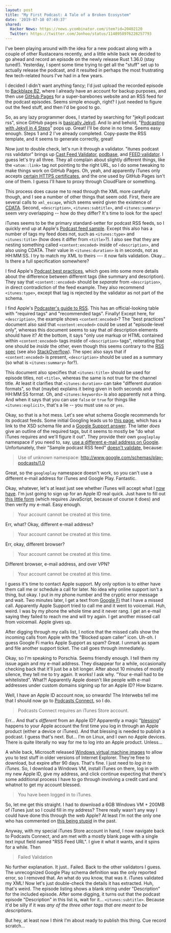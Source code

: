 ```yaml
---
layout: post
title: "My First Podcast: A Tale of a Broken Ecosystem"
date: '2019-07-10 07:49:37'
shared:
  Hacker News: https://news.ycombinator.com/item?id=20402120
  Twitter: https://twitter.com/Jonhoo/status/1148958976228257793
---
```


I've been playing around with the idea for a new podcast along with a
couple of other Rustaceans recently, and a little while back we decided
to go ahead and record an episode on the newly release Rust 1.36.0 (stay
tuned!). Yesterday, I spent some time trying to get all the "stuff" set
up to actually release the podcast, and it resulted in perhaps the most
frustrating few tech-related hours I've had in a few years.

I decided I didn't want anything fancy; I'd just upload the recorded
episode to [Backblaze
B2](https://www.backblaze.com/b2/cloud-storage.html), where I already
have an account for backup purposes, and then use [GitHub
Pages](https://pages.github.com/) for a super-barebones website and an
RSS feed for the podcast episodes. Seems simple enough, right? I just
needed to figure out the feed stuff, and then I'd be good to go.

So, as any lazy programmer does, I started by searching for "jekyll
podcast rss", since GitHub pages is [basically
Jekyll](https://help.github.com/en/articles/about-github-pages-and-jekyll).
And lo and behold, "[Podcasting with Jekyll in 4
Steps](https://dyscribe.com/en/podcasting/podcasting-with-jekyll-in-4-steps.html)"
pops up. Great! I'll be done in no time. Seems easy enough. Steps 1 and
2 I've already completed. Copy-paste the RSS template, and it seems to
generate correctly, great!

Now just to double check, let's run it through a validator. "itunes
podcast rss validator" brings up [Cast Feed
Validator](http://castfeedvalidator.com/),
[podbase](https://podba.se/validate/), and [FEED
validator](http://www.feedvalidator.org/). I guess let's try all three.
They all complain about slightly different things, like the
`<atom::link>` tag not pointing to the right URL, so I do some tweaking
to make things work on GitHub Pages. Oh, yeah, and apparently iTunes
only accepts [certain HTTPS
certificates](https://support.castos.com/article/72-itunes-can-t-read-your-feed),
and the one used by GitHub Pages isn't one of them. I guess I'll have to
proxy through CloudFlare or something.

This process does cause me to read through the XML more carefully
though, and I see a number of other things that seem odd. First, there
are several calls to `xml_escape`, which seems weird given the existence
of [CDATA](https://en.wikipedia.org/wiki/CDATA). Second,
`<description>`, `<itunes:subtitle>`, and `<itunes:summary>` seem very
overlapping -- how do they differ? It's time to look for the spec!

iTunes seems to be the primary standard-setter for podcast RSS feeds, so
I quickly end up at Apple's [Podcast feed
sample](https://help.apple.com/itc/podcasts_connect/#/itcbaf351599).
Except this also has a number of tags my feed does not, such as
`<itunes:type>` and `<itunes:title>` (how does it differ from
`<title>`?). I also see that they are nesting something called
`<content:encoded>` inside of `<description>`, and also using CDATA.
Their value in `<itunes:duration>` is in seconds, not as HH:MM:SS. I try
to match my XML to theirs --- it now fails validation. Okay... Is there
a full specification somewhere?

I find Apple's [Podcast best
practices](https://help.apple.com/itc/podcasts_connect/#/itc2b3780e76),
which goes into some more details about the difference between different
tags (like summary and description). They say that `<content::encoded>`
should be _separate_ from `<description>`, in direct contradiction of
the feed example. They also recommend `<itunes:type>`, except that tag
is rejected by the validator as not part of the schema.

I find Apple's [Podcaster's guide to
RSS](https://help.apple.com/itc/podcasts_connect/#/itcb54353390). This
has an official-looking table with "required tags" and "recommended
tags". Finally! Except here, for `<description>`, the example shows
`<content:encoded>`? The "best practices" document also said that
`<content:encoded>` could be used at "episode-level only", whereas this
document seems to say that _all_ description elements should have it?
At the bottom, it says "only use markup or HTML contained within
`<content:encoded>` tags inside of `<description>` tags", reiterating
that one should be _inside_ the other, even though this seems contrary
to the [RSS
spec](http://www.rssboard.org/rss-profile#namespace-elements-content-encoded)
(see also
[StackOverflow](https://stackoverflow.com/questions/7220670/difference-between-description-and-contentencoded-tags-in-rss2)).
The spec also says that if `<content:encoded>` is present, `<description>`
should be used as a summary (so what is `<itunes:summary>` for?).

This document also specifies that `<itunes:title>` should be used for
episode titles, not `<title>`, whereas the same is not true for the
channel title. At least it clarifies that `<itunes:duration>` can take
"different duration formats", so that (maybe) explains it being given in
both seconds and HH:MM:SS format. Oh, and `<itunes:keywords>` is also
apparently not a thing. And when it says that you can use `false` or
`true` for things like `<itunes:explicit>`, that's a lie -- you must use
`no` or `yes`.

Okay, so that is a hot mess. Let's see what schema Google recommends for
its podcast feeds. Some initial Googling leads us to [this
page](https://www.google.com/schemas/play-podcasts/1.0/), which has a
link to the XSD schema file and a [Google Support
answer](https://support.google.com/googleplay/podcasts/answer/6260341).
The latter _does_ give an outline of the required tags, but it seems to
mostly be "do what iTunes requires and we'll figure it out". They
provide their own `googleplay` namespace if you need to, say, [use
a different e-mail address on
Google](https://twitter.com/Jonhoo/status/1138189951437135872).
Unfortunately, their "Sample podcast RSS feed" [doesn't
validate](http://www.feedvalidator.org/check.cgi?url=https%3A%2F%2Fgist.githubusercontent.com%2Fjonhoo%2F20fbc04ce70c8c4d90c8310cb8327e34%2Fraw%2Fb0f35300937c1ca8807144316431e0b58f4a5d02%2Fgoogleplay-podcast-sample-feed.xml),
because:

> Use of unknown namespace: http://www.google.com/schemas/play-podcasts/1.0

Great, so the `googleplay` namespace doesn't work, so you can't use a
different e-mail address for iTunes and Google Play. Fantastic.

Okay, whatever, let's at least just see whether iTunes will accept what
I [now
have](https://gist.github.com/jonhoo/b84935123965c6508e143cc271b48c59).
I'm just going to sign up for an Apple ID real quick. Just have to fill
out [this little form](https://appleid.apple.com/account#!&page=create)
(which requires JavaScript, because of course it does) and then verify
my e-mail. Easy enough.

> Your account cannot be created at this time.

Err, what? Okay, different e-mail address?

> Your account cannot be created at this time.

Err, okay, different browser?

> Your account cannot be created at this time.

Different browser, e-mail address, and over VPN?

> Your account cannot be created at this time.

I guess it's time to contact Apple support. My only option is to either
have them call me or schedule a call for later. No idea why online
support isn't a thing, but okay. I put in my phone number and the
cryptic error message and wait. Two minutes later, I get a text from
[Google Fi](https://fi.google.com/) that I have a missed call.
Apparently Apple Support tried to call me and it went to voicemail. Huh,
weird. I was by my phone the whole time and it never rang. I get an
e-mail saying they failed to reach me and will try again. I get another
missed call from voicemail. Apple gives up.

After digging through my calls list, I notice that the missed calls show
the incoming calls from Apple with the "Blocked spam caller" icon.
Uh-oh. I guess Google Fi marks Apple Support as spam? Great. I unmark as
spam and file another support ticket. The call goes through immediately.

Okay, so I'm speaking to Porschia. Seems friendly enough. I tell them my
issue again and my e-mail address. They disappear for a while,
occasionally checking back that it'll just be a bit longer. After about
10 minutes of mostly silence, they tell me to try again. It works! I ask
why. "Your e-mail had to be whitelisted". What?! Apparently Apple
doesn't like people with e-mail addresses under custom domains signing
up for an Apple ID? How bizarre.

Well, I have an Apple ID account now, so onwards! The Interwebs tell me
that I should now go to [Podcasts
Connect](https://podcastsconnect.apple.com/), so I do.

> Podcasts Connect requires an iTunes Store account.

Err... And that's _different_ from an Apple ID? Apparently a magic
"[blessing](https://support.apple.com/en-us/HT201762)" happens to your
Apple account the first time you log in through an Apple product (either
a device or iTunes). And that blessing is needed to publish a podcast.
I guess that's next. But... I'm on Linux, and I own no Apple devices.
There is quite literally no way for me to log into an Apple product.
Unless...

A while back, Microsoft released [Windows virtual machine
images](https://developer.microsoft.com/en-us/microsoft-edge/tools/vms/)
to allow you to test stuff in older versions of Internet Explorer.
They're free to download, but expire after 90 days. That's fine. I just
need to _log in to iTunes_. So, I download a Windows VM, install iTunes
on there, log in with my new Apple ID, give my address, and click
continue expecting that there's some additional process I have to go
through involving a credit card and whatnot to get my account blessed.

> You have been logged in to iTunes.

So, let me get this straight. I had to download a 6GB Windows VM + 200MB
of iTunes just so I could fill in my address? There really wasn't any
way I could have done this through the web Apple? At least I'm not the
only one who has commented on [this being
stupid](http://rickluna.com/wp/2016/08/submitting-a-podcast-to-itunes/)
in the past.

Anyway, with my special iTunes Store account in hand, I now navigate
back to Podcasts Connect, and am met with a mostly blank page with a
single text input field named "RSS Feed URL". I give it what it wants,
and it spins for a while. Then

> Failed Validation

No further explanation. It just.. Failed. Back to the other validators I
guess. The unrecognized Google Play schema definition was the only
reported error, so I removed that. An what do you know, that was it.
iTunes validated my XML! Now let's just double-check the details it has
extracted. Huh, that's weird. The episode listing shows a blank string
under "Description" for the included episode. After some digging, it
turns out that the podcast episode "Description" in this list is, wait
for it... `<itunes:subtitle>`. Because it'd be silly if it was _any of
the three other tags that are meant to be descriptions_.

But hey, at least now I _think_ I'm about ready to publish this thing.
Cue record scratch...
